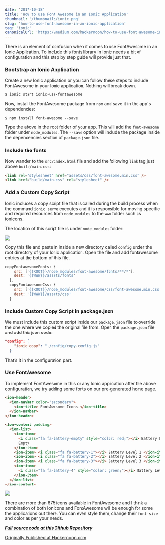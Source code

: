 ```yaml
---
date: '2017-10-18'
title: 'How to use Font Awesome in an Ionic Application'
thumbnail: '/thumbnails/ionic.png'
slug: 'how-to-use-font-awesome-in-an-ionic-application'
tag: 'ionic'
canonicalUrl: 'https://medium.com/hackernoon/how-to-use-font-awesome-in-an-ionic-application-31638ed3f77d'
---
```


There is an element of confusion when it comes to use FontAwesome in an Ionic Application. To include this fonts library in Ionic needs a bit of configuration and this step by step guide will provide just that.

### Bootstrap an Ionic Application

Create a new Ionic application or you can follow these steps to include FontAwesome in your Ionic application. Nothing will break down.

```shell
$ ionic start ionic-use-fontawesome
```

Now, install the FontAwesome package from `npm` and save it in the app's dependencies:

```shell
$ npm install font-awesome --save
```

Type the above in the root folder of your app. This will add the `font-awesome` folder under `node_modules`. The `--save` option will include the package inside the dependencies section of `package.json` file.

### Include the fonts

Now wander to the `src/index.html` file and add the following `link` tag just above `build/main.css`:

```html
<link rel="stylesheet" href="assets/css/font-awesome.min.css" />
<link href="build/main.css" rel="stylesheet" />
```

### Add a Custom Copy Script

Ionic includes a copy script file that is called during the build process when the command `ionic serve` executes and it is responsible for moving specific and required resources from `node_modules` to the `www` folder such as ionicons.

The location of this script file is under `node_modules` folder:

<img src='https://cdn-images-1.medium.com/max/800/0*samQXT4FoWTgUXK1.png' />

Copy this file and paste in inside a new directory called `config` under the root directory of your Ionic application. Open the file and add fontawesome entries at the bottom of this file.

```js
copyFontawesomeFonts: {
    src: ['{{ROOT}}/node_modules/font-awesome/fonts/**/*'],
    dest: '{{WWW}}/assets/fonts'
  },
  copyFontawesomeCss: {
    src: ['{{ROOT}}/node_modules/font-awesome/css/font-awesome.min.css'],
    dest: '{{WWW}}/assets/css'
  }
```

### Include Custom Copy Script in package.json

We must include this custom script inside our `package.json` file to override the one where we copied the original file from. Open the `package.json` file and add this json code:

```json
"config": {
    "ionic_copy": "./config/copy.config.js"
  }
```

That’s it in the configuration part.

### Use FontAwesome

To implement FontAwesome in this or any Ionic application after the above configuration, we try adding some fonts on our pre-generated home page.

```html
<ion-header>
  <ion-navbar color="secondary">
    <ion-title> FontAwesome Icons </ion-title>
  </ion-navbar>
</ion-header>

<ion-content padding>
  <ion-list>
    <ion-item>
      <i class="fa fa-battery-empty" style="color: red;"></i> Battery Level
      Empty
    </ion-item>
    <ion-item> <i class="fa fa-battery-1"></i> Battery Level 1 </ion-item>
    <ion-item> <i class="fa fa-battery-2"></i> Battery Level 2 </ion-item>
    <ion-item> <i class="fa fa-battery-3"></i> Battery Level 3 </ion-item>
    <ion-item>
      <i class="fa fa-battery-4" style="color: green;"></i> Battery Level 4
    </ion-item>
  </ion-list>
</ion-content>
```

<img src='https://cdn-images-1.medium.com/max/800/0*RnPachma2AAxR_SY.png' />

There are more than 675 icons available in FontAwesome and I think a combination of both Ionicons and FontAwesome will be enough for some the applications out there. You can even style them, change their `font-size` and color as per your needs.

[**_Full source code at this Github Repository_**](https://github.com/kiseraidan/ionic-use-font-awesome)

[Originally Published at Hackernoon.com](https://medium.com/hackernoon/how-to-use-font-awesome-in-an-ionic-application-31638ed3f77d)
